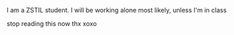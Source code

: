 I am a ZSTIL student.
I will be working alone most likely, unless I'm in class

stop reading this now thx xoxo
